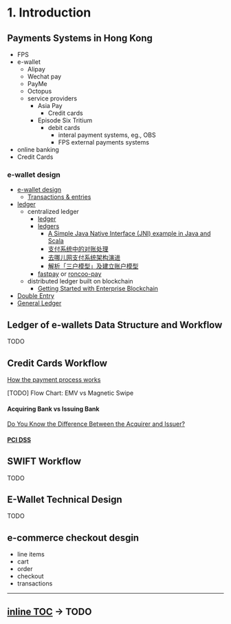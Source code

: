# 1. Introduction

## Payments Systems in Hong Kong

- FPS
- e-wallet
  - Alipay
  - Wechat pay
  - PayMe
  - Octopus
  - service providers
    - Asia Pay
      - Credit cards
    - Episode Six Tritium
      - debit cards
        - interal payment systems, eg., OBS
        - FPS external payments systems
- online banking   
- Credit Cards

### e-wallet design

- [e-wallet design](https://github.com/omgnetwork/ewallet/tree/master/docs/design)
  - [Transactions & entries](https://github.com/omgnetwork/ewallet/blob/master/docs/design/transactions_and_entries.md)
- [ledger](https://github.com/ledger/ledger)
  - centralized ledger
    - [ledger](https://github.com/ledger/ledger)
    - [ledgers](https://github.com/adorsys/ledgers)
      - [A Simple Java Native Interface (JNI) example in Java and Scala](https://schlining.medium.com/a-simple-java-native-interface-jni-example-in-java-and-scala-68fdafe76f5f)
      - [支付系统中的对账处理](https://github.com/guobinhit/cg-blog/blob/master/articles/netpayment/accounting.md)
      - [去哪儿网支付系统架构演进](https://github.com/guobinhit/cg-blog/blob/master/articles/netpayment/qunar.md)
      - [解析「三户模型」及建立账户模型](https://github.com/guobinhit/cg-blog/blob/master/articles/netpayment/threemodel.md)
    - [fastpay](https://github.com/YunaiV/fastpay) or [roncoo-pay](https://github.com/roncoo/roncoo-pay)
  - distributed ledger built on blockchain
    - [Getting Started with Enterprise Blockchain](https://learning.oreilly.com/library/view/getting-started-with/9781492052715/)
- [Double Entry](https://www.investopedia.com/terms/d/double-entry.asp)
- [General Ledger](https://www.investopedia.com/terms/g/generalledger.asp)

## Ledger of e-wallets Data Structure and Workflow

TODO

## Credit Cards Workflow

[How the payment process works](https://www.mastercard.com.hk/en-hk/merchants/start-accepting/payment-process.html)

[TODO] Flow Chart: EMV vs Magnetic Swipe

#### Acquiring Bank vs Issuing Bank

[Do You Know the Difference Between the Acquirer and Issuer?](https://chargebacks911.com/knowledge-base/difference-between-acquiring-bank-and-issuing-bank/)

#### [PCI DSS](https://business.ebanx.com/en/resources/payments-explained/pci-dss-compliance)


## SWIFT Workflow

TODO

## E-Wallet Technical Design

TODO

## e-commerce checkout desgin

- line items
- cart
- order
- checkout
- transactions

----

## [inline TOC](https://github.com/fzankl/gitbook-plugin-intopic-toc) -> TODO




